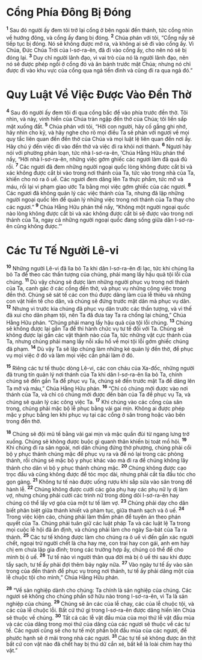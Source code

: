 # Cổng Phía Ðông Bị Ðóng
<sup><b>1</b></sup> Sau đó người ấy đem tôi trở lại cổng ở bên ngoài đền thánh, tức cổng nhìn về hướng đông, và cổng ấy đang bị đóng. <sup><b>2</b></sup> Chúa phán với tôi, “Cổng nầy sẽ tiếp tục bị đóng. Nó sẽ không được mở ra, và không ai sẽ đi vào cổng ấy. Vì Chúa, Ðức Chúa Trời của I-sơ-ra-ên, đã đi vào cổng ấy, cho nên nó sẽ bị đóng lại. <sup><b>3</b></sup> Duy chỉ người lãnh đạo, vì vai trò của nó là người lãnh đạo, nên nó sẽ được phép ngồi ở cổng đó và ăn bánh trước mặt Chúa; nhưng nó chỉ được đi vào khu vực của cổng qua ngả tiền đình và cũng đi ra qua ngả đó.”

# Quy Luật Về Việc Ðược Vào Ðền Thờ
<sup><b>4</b></sup> Sau đó người ấy đem tôi đi qua cổng bắc để vào phía trước đền thờ. Tôi nhìn, và này, vinh hiển của Chúa tràn ngập đền thờ của Chúa; tôi liền sấp mặt xuống đất. <sup><b>5</b></sup> Chúa phán với tôi, “Hỡi con người, hãy cố gắng ghi nhớ, hãy nhìn cho kỹ, và hãy nghe cho rõ mọi điều Ta sẽ phán với ngươi về mọi quy tắc liên quan đến đền thờ của Chúa và mọi luật lệ liên quan đến nơi ấy. Hãy chú ý đến việc đi vào đền thờ và việc đi ra khỏi nơi thánh. <sup><b>6</b></sup> Ngươi hãy nói với phường phản loạn, tức nhà I-sơ-ra-ên, ‘Chúa Hằng Hữu phán thế nầy, “Hỡi nhà I-sơ-ra-ên, những việc gớm ghiếc các ngươi làm đã quá đủ rồi. <sup><b>7</b></sup> Các ngươi đã đem những người ngoại quốc lòng không được cắt bì và xác không được cắt bì vào trong nơi thánh của Ta, tức vào trong nhà của Ta, khiến cho nó ra ô uế. Các ngươi đem dâng lên Ta thực phẩm, tức mỡ và máu, rồi lại vi phạm giao ước Ta bằng mọi việc gớm ghiếc của các ngươi. <sup><b>8</b></sup> Các ngươi đã không quản lý các việc thánh của Ta, nhưng đã lập những người ngoại quốc lên để quản lý những việc trong nơi thánh của Ta thay cho các ngươi.” <sup><b>9</b></sup> Chúa Hằng Hữu phán thế nầy, “Không một người ngoại quốc nào lòng không được cắt bì và xác không được cắt bì sẽ được vào trong nơi thánh của Ta, ngay cả những người ngoại quốc đang sống giữa dân I-sơ-ra-ên cũng không được.”’

# Các Tư Tế Người Lê-vi
<sup><b>10</b></sup> Những người Lê-vi đã lìa bỏ Ta khi dân I-sơ-ra-ên đi lạc, tức khi chúng lìa bỏ Ta để theo các thần tượng của chúng, phải mang lấy hậu quả tội lỗi của chúng. <sup><b>11</b></sup> Dù vậy chúng sẽ được làm những người phục vụ trong nơi thánh của Ta, canh gác ở các cổng đền thờ, và phục vụ những công việc trong đền thờ. Chúng sẽ sát tế các con thú được dâng làm của lễ thiêu và những con vật hiến tế cho dân, và chúng sẽ đứng trước mặt dân mà phục vụ dân. <sup><b>12</b></sup> Nhưng vì trước kia chúng đã phục vụ dân trước các thần tượng, và vì thế đã xui cho dân phạm tội, nên Ta đã đưa tay Ta ra chống lại chúng,” Chúa Hằng Hữu phán. “Chúng phải mang lấy hậu quả của tội lỗi chúng. <sup><b>13</b></sup> Chúng sẽ không được lại gần Ta để thi hành chức vụ tư tế đối với Ta. Chúng sẽ không được lại gần các vật thánh nào của Ta, tức những vật cực thánh của Ta, nhưng chúng phải mang lấy nỗi xấu hổ về mọi tội lỗi gớm ghiếc chúng đã phạm. <sup><b>14</b></sup> Dù vậy Ta sẽ lập chúng làm những kẻ quản lý đền thờ, để phục vụ mọi việc ở đó và làm mọi việc cần phải làm ở đó.

<sup><b>15</b></sup> Riêng các tư tế thuộc dòng Lê-vi, các con cháu của Xa-đốc, những người đã trung tín quản lý nơi thánh của Ta khi dân I-sơ-ra-ên lìa bỏ Ta, chính chúng sẽ đến gần Ta để phục vụ Ta, chúng sẽ đến trước mặt Ta để dâng lên Ta mỡ và máu,” Chúa Hằng Hữu phán. <sup><b>16</b></sup> “Chỉ có chúng mới được vào nơi thánh của Ta, và chỉ có chúng mới được đến bàn của Ta để phục vụ Ta, và chúng sẽ quản lý các công việc Ta. <sup><b>17</b></sup> Khi chúng vào các cổng của sân trong, chúng phải mặc bộ lễ phục bằng vải gai mịn. Không ai được phép mặc y phục bằng len khi phục vụ tại các cổng ở sân trong hoặc vào bên trong đền thờ.

<sup><b>18</b></sup> Chúng sẽ đội mũ tế bằng vải gai mịn và mặc quần đùi từ ngang lưng trở xuống. Chúng sẽ không được buộc gì quanh thân khiến bị toát mồ hôi. <sup><b>19</b></sup> Khi chúng đi ra sân ngoài, nơi dân chúng đứng thờ phượng, chúng phải cổi bộ y phục thánh chúng mặc để phục vụ ra và để nó lại trong các phòng thánh, rồi chúng sẽ mặc bộ y phục khác vào mà đi ra để chúng không lây thánh cho dân vì bộ y phục thánh chúng mặc. <sup><b>20</b></sup> Chúng không được cạo trọc đầu và cũng không được để tóc mọc dài, nhưng phải cắt tỉa đầu tóc cho gọn gàng. <sup><b>21</b></sup> Không tư tế nào được uống rượu khi sắp sửa vào sân trong để hành lễ. <sup><b>22</b></sup> Chúng không được cưới các góa phụ hay các phụ nữ ly dị làm vợ, nhưng chúng phải cưới các trinh nữ trong dòng dõi I-sơ-ra-ên hay chúng có thể lấy vợ góa của một tư tế làm vợ. <sup><b>23</b></sup> Chúng phải dạy cho dân biết phân biệt giữa thánh khiết và phàm tục, giữa thanh sạch và ô uế. <sup><b>24</b></sup> Trong việc kiện cáo, chúng phải làm thẩm phán để tuyên án theo phán quyết của Ta. Chúng phải tuân giữ các luật pháp Ta và các luật lệ Ta trong mọi cuộc lễ hội đã ấn định, và chúng phải làm cho ngày Sa-bát của Ta ra thánh. <sup><b>25</b></sup> Các tư tế không được làm cho chúng ra ô uế vì đến gần xác người chết, ngoại trừ người chết là cha hay mẹ, con trai hay con gái, anh em hay chị em chưa lập gia đình; trong các trường hợp ấy, chúng có thể để cho mình bị ô uế. <sup><b>26</b></sup> Tư tế nào vì người thân qua đời mà bị ô uế thì sau khi được tẩy sạch, tư tế ấy phải đợi thêm bảy ngày nữa. <sup><b>27</b></sup> Vào ngày tư tế ấy vào sân trong của đền thánh để phục vụ trong nơi thánh, tư tế ấy phải dâng một của lễ chuộc tội cho mình,” Chúa Hằng Hữu phán.

<sup><b>28</b></sup> “Về sản nghiệp dành cho chúng: Ta chính là sản nghiệp của chúng. Các ngươi sẽ không cho chúng phần sở hữu nào trong I-sơ-ra-ên, vì Ta là sản nghiệp của chúng. <sup><b>29</b></sup> Chúng sẽ ăn các của lễ chay, các của lễ chuộc tội, và các của lễ chuộc lỗi. Bất cứ thứ gì trong I-sơ-ra-ên được dâng hiến lên Chúa sẽ thuộc về chúng. <sup><b>30</b></sup> Tất cả các lễ vật đầu mùa của mọi thứ lễ vật đầu mùa và các của dâng trong mọi thứ của dâng của các ngươi sẽ thuộc về các tư tế. Các ngươi cũng sẽ cho tư tế một phần bột đầu mùa của các ngươi, để phước hạnh sẽ ở mãi trong nhà các ngươi. <sup><b>31</b></sup> Các tư tế sẽ không được ăn thịt bất cứ con vật nào đã chết hay bị thú dữ cắn xé, bất kể là loài chim hay thú vật.”

